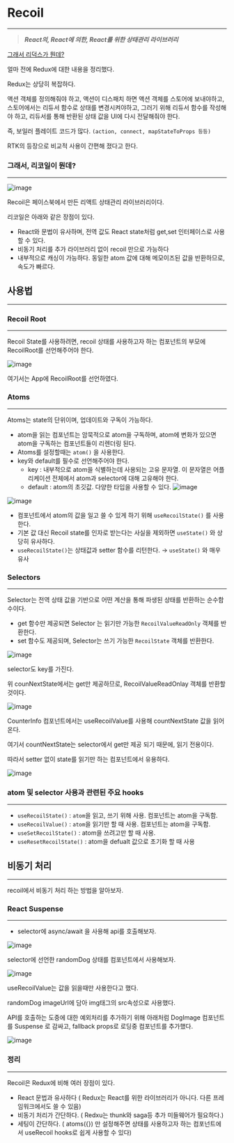 # Recoil

---

> **_React의, React에 의한, React를 위한 상태관리 라이브러리_**

[그래서 리덕스가 뭔데?](https://velog.io/@sanolx/그래서-리덕스가-뭔데)

얼마 전에 Redux에 대한 내용을 정리했다.

Redux는 상당히 복잡하다.

액션 객체를 정의해줘야 하고, 액션이 디스패치 하면 액션 객체를 스토어에 보내야하고, 스토어에서는 리듀서 함수로 상태를 변경시켜야하고, 그러기 위해 리듀서 함수를 작성해야 하고, 리듀서를 통해 반환된 상태 값을 UI에 다시 전달해줘야 한다.

즉, 보일러 플레이트 코드가 많다. `(action, connect, mapStateToProps 등등)`

RTK의 등장으로 비교적 사용이 간편해 졌다고 한다.

### 그래서, 리코일이 뭔데?

---

![image](https://github.com/JUNOSHON/recoil-practice/assets/67476544/eb4a5972-fe1a-4b67-b132-cfef91e90cc4)

Recoil은 페이스북에서 만든 리액트 상태관리 라이브러리이다.

리코일은 아래와 같은 장점이 있다.

- React와 문법이 유사하며, 전역 값도 React state처럼 get,set 인터페이스로 사용할 수 있다.
- 비동기 처리를 추가 라이브러리 없이 recoil 만으로 가능하다
- 내부적으로 캐싱이 가능하다. 동일한 atom 값에 대해 메모이즈된 값을 반환하므로, 속도가 빠르다.

## 사용법

---

### Recoil Root

---

Recoil State를 사용하려면, recoil 상태를 사용하고자 하는 컴포넌트의 부모에 RecoilRoot를 선언해주어야 한다.

![image](https://github.com/JUNOSHON/recoil-practice/assets/67476544/b0a358ec-5c9c-4c71-a599-025e8b55c9ba)

여기서는 App에 RecoilRoot를 선언하였다.

### Atoms

---

Atoms는 state의 단위이며, 업데이트와 구독이 가능하다.

- atom을 읽는 컴포넌트는 암묵적으로 atom을 구독하며, atom에 변화가 있으면 atom을 구독하는 컴포넌트들이 리렌더링 된다.
- Atoms를 설정할때는 `atom()` 을 사용한다.
- key와 default를 필수로 선언해주어야 한다.
  - key : 내부적으로 atom을 식별하는데 사용되는 고유 문자열. 이 문자열은 어플리케이션 전체에서 atom과 selector에 대해 고유해야 한다.
  - default : atom의 초깃값. 다양한 타입을 사용할 수 있다.
    ![image](https://github.com/JUNOSHON/recoil-practice/assets/67476544/fb258c9b-ac5a-4665-a10b-edf5a5f99ffe)

![image](https://github.com/JUNOSHON/recoil-practice/assets/67476544/baf3d60f-7dcb-48f9-9e58-1d23d79b730d)

- 컴포넌트에서 atom의 값을 일고 쓸 수 있게 하기 위해 `useRecoilState()` 를 사용한다.
- 기본 값 대신 Recoil state를 인자로 받는다는 사실을 제외하면 `useState()` 와 상당히 유사하다.
- `useRecoilState()`는 상태값과 setter 함수를 리턴한다. → `useState()` 와 매우 유사

### Selectors

---

Selector는 전역 상태 값을 기반으로 어떤 계산을 통해 파생된 상태를 반환하는 순수함수이다.

- get 함수만 제공되면 Selector 는 읽기만 가능한 `RecoilValueReadOnly` 객체를 반환한다.
- set 함수도 제공되며, Selector는 쓰기 가능한 `RecoilState` 객체를 반환한다.

![image](https://github.com/JUNOSHON/recoil-practice/assets/67476544/903cd4ed-df8d-4257-ab29-f424888a35af)

selector도 key를 가진다.

위 counNextState에서는 get만 제공하므로, RecoilValueReadOnlay 객체를 반환할 것이다.

![image](https://github.com/JUNOSHON/recoil-practice/assets/67476544/eb844cae-8662-410c-80e6-e389cc022dd5)

CounterInfo 컴포넌트에서는 useRecoilValue를 사용해 countNextState 값을 읽어온다.

여기서 countNextState는 selector에서 get만 제공 되기 때문에, 읽기 전용이다.

따라서 setter 없이 state를 읽기만 하는 컴포넌트에서 유용하다.

![image](https://github.com/JUNOSHON/recoil-practice/assets/67476544/0c91fd2a-2f5d-47ec-a8c2-3f639ecc3c0a)

### atom 및 selector 사용과 관련된 주요 hooks

---

- `useRecoilState()` : `atom`을 읽고, 쓰기 위해 사용. 컴포넌트는 atom을 구독함.
- `useRecoilValue()` : `atom`을 읽기만 할 때 사용. 컴포넌트는 atom을 구독함.
- `useSetRecoilState()` : atom을 쓰려고만 할 때 사용.
- `useResetRecoilState()` : atom을 defualt 값으로 초기화 할 때 사용

## 비동기 처리

---

recoil에서 비동기 처리 하는 방법을 알아보자.

### React Suspense

---

- selector에 async/await 을 사용해 api를 호출해보자.

![image](https://github.com/JUNOSHON/recoil-practice/assets/67476544/680dab5d-1f18-499a-a9df-5ace6bc7a0ef)

selector에 선언한 randomDog 상태를 컴포넌트에서 사용해보자.

![image](https://github.com/JUNOSHON/recoil-practice/assets/67476544/c5f41b95-0729-4135-ab07-a594330bbf6b)

useRecoilValue는 값을 읽을때만 사용한다고 했다.

randomDog imageUrl에 담아 img태그의 src속성으로 사용했다.

API를 호출하는 도중에 대한 예외처리를 추가하기 위해 아래처럼 DogImage 컴포넌트를 Suspense 로 감싸고, fallback props로 로딩중 컴포넌트를 추가했다.

![image](https://github.com/JUNOSHON/recoil-practice/assets/67476544/e104fecb-2b0b-4870-b923-75a87df542ed)

### 정리

---

Recoil은 Redux에 비해 여러 장점이 있다.

- React 문법과 유사하다 ( Redux는 React를 위한 라이브러리가 아니다. 다른 프레임워크에서도 쓸 수 있음)
- 비동기 처리가 간단하다. ( Redxu는 thunk와 saga등 추가 미들웨어가 필요하다.)
- 세팅이 간단하다. ( atoms({}) 만 설정해주면 상태를 사용하고자 하는 컴포넌트에서 useRecoil hooks로 쉽게 사용할 수 있다)
